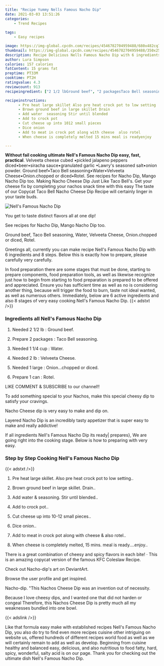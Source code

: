 ```yaml
---
title: "Recipe Yummy Nells Famous Nacho Dip"
date: 2021-03-03 13:51:26
categories:
    - Trend Recipes
    
tags:
    - Easy recipes

image: https://img-global.cpcdn.com/recipes/4546782704959488/680x482cq70/nells-famous-nacho-dip-recipe-main-photo.jpg
thumbnail: https://img-global.cpcdn.com/recipes/4546782704959488/350x250cq70/nells-famous-nacho-dip-recipe-main-photo.jpg
description: Recipe Delicious Nells Famous Nacho Dip with 6 ingredients and 8 stages of easy cooking.
author: Lura Simpson
calories: 157 calories
fatContent: 15 grams fat
preptime: PT33M
cooktime: PT2H
ratingvalue: 4.3
reviewcount: 913
recipeingredient: ["2 1/2 lbGround beef", "2 packagesTaco Bell seasoning", "1 1/4 cupWater", "2 lbVelveeta Cheese", "1 largeOnionchopped or diced", "1 canRotel"]

recipeinstructions: 
      - Pre heat large skillet Also pre heat crock pot to low setting 
      - Brown ground beef in large skillet Drain 
      - Add water  seasoning Stir until blended 
      - Add to crock pot 
      - Cut cheese up into 1012 small pieces 
      - Dice onion 
      - Add to meat in crock pot along with cheese  also rotel 
      - When cheese is completely melted 15 mins meal is readyenjoy

---
```




**Without fail cooking ultimate Nell&#39;s Famous Nacho Dip easy, fast, practical**. Velveeta cheese cubed •pickled jalapeno peppers diced•beer•siracha sauce•granulated garlic •Lawry&#39;s seasoned salt•onion powder. Ground beef•Taco Bell seasoning•Water•Velveeta Cheese•Onion.chopped or diced•Rotel. See recipes for Nacho Dip, Mango Nacho Dip too. Making Nacho Cheese Dip Just Like Taco Bell&#39;s. Get your cheese fix by completing your nachos snack time with this easy The taste of our Copycat Taco Bell Nacho Cheese Dip Recipe will certainly linger in your taste buds.


![Nell&#39;s Famous Nacho Dip](https://img-global.cpcdn.com/recipes/4546782704959488/680x482cq70/nells-famous-nacho-dip-recipe-main-photo.jpg "Nell&#39;s Famous Nacho Dip")



You get to taste distinct flavors all at one dip!

See recipes for Nacho Dip, Mango Nacho Dip too.

Ground beef, Taco Bell seasoning, Water, Velveeta Cheese, Onion.chopped or diced, Rotel.


Greetings all, currently you can make recipe Nell&#39;s Famous Nacho Dip with 6 ingredients and 8 steps. Below this is exactly how to prepare, please carefully very carefully.

In food preparation there are some stages that must be done, starting to prepare components, food preparation tools, as well as likewise recognize just how to begin from starting to food preparation is prepared to be offered and appreciated. Ensure you has sufficient time as well as no is considering another thing, because will trigger the food to burn, taste not ideal wanted, as well as numerous others. Immediately, below are 6 active ingredients and also 8 stages of very easy cooking Nell&#39;s Famous Nacho Dip.
{{< adstxt />}}

### Ingredients all Nell&#39;s Famous Nacho Dip


1. Needed 2 1/2 lb : Ground beef.

1. Prepare 2 packages : Taco Bell seasoning.

1. Needed 1 1/4 cup : Water.

1. Needed 2 lb : Velveeta Cheese.

1. Needed 1 large : Onion...chopped or diced.

1. Prepare 1 can : Rotel.


LIKE COMMENT &amp; SUBSCRIBE to our channel!!

To add something special to your Nachos, make this special cheesy dip to satisfy your cravings.

Nacho Cheese dip is very easy to make and dip on.

Layered Nacho Dip is an incredibly tasty appetizer that is super easy to make and really addictive!


If all ingredients Nell&#39;s Famous Nacho Dip its ready| prepares}, We are going right into the cooking stage. Below is how to preparing with very easy.

### Step by Step Cooking Nell&#39;s Famous Nacho Dip

{{< adstxt />}}


1. Pre heat large skillet. Also pre heat crock pot to low setting..



1. Brown ground beef in large skillet. Drain..



1. Add water &amp; seasoning. Stir until blended..



1. Add to crock pot..



1. Cut cheese up into 10-12 small pieces..



1. Dice onion..



1. Add to meat in crock pot along with cheese &amp; also rotel..



1. When cheese is completely melted, 15 mins. meal is ready....enjoy..




There is a great combination of cheesy and spicy flavors in each bite! · This is an amazing copycat version of the famous KFC Coleslaw Recipe.

Check out Nacho-dip&#39;s art on DeviantArt.

Browse the user profile and get inspired.

Nacho-dip. &#34;This Nachos Cheese Dip was an invention out of necessity.

Because I love cheesy dips, and I wanted one that did not harden or congeal Therefore, this Nachos Cheese Dip is pretty much all my weaknesses bundled into one bowl.


{{< adslink />}}

Like that formula easy make with established recipes Nell&#39;s Famous Nacho Dip, you also do try to find even more recipes cuisine other intriguing on website us, offered hundreds of different recipes world food as well as we will certainly remain to add as well as develop. Beginning from cuisine healthy and balanced easy, delicious, and also nutritious to food fatty, hard, spicy, wonderful, salty acid is on our page. Thank you for checking out the ultimate dish Nell&#39;s Famous Nacho Dip.

